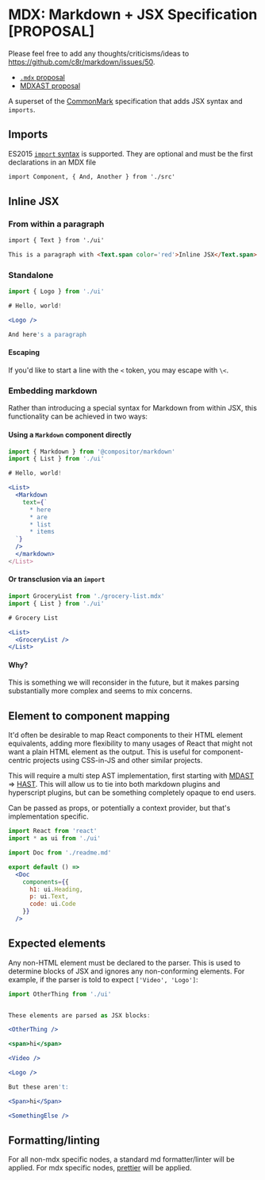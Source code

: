 # MDX: Markdown + JSX Specification [PROPOSAL]

Please feel free to add any thoughts/criticisms/ideas to https://github.com/c8r/markdown/issues/50.

- [`.mdx` proposal](https://spectrum.chat/?t=1021be59-2738-4511-aceb-c66921050b9a)
- [MDXAST proposal](https://github.com/syntax-tree/ideas/issues/3)

A superset of the [CommonMark](http://commonmark.org) specification that adds JSX syntax and `imports`.

## Imports

ES2015 [`import` syntax](https://developer.mozilla.org/en-US/docs/Web/JavaScript/Reference/Statements/import) is supported. They are optional and must be the first declarations in an MDX file

```md
import Component, { And, Another } from './src'
```

## Inline JSX

### From within a paragraph

```md
import { Text } from './ui'

This is a paragraph with <Text.span color='red'>Inline JSX</Text.span>
```

### Standalone

```jsx
import { Logo } from './ui'

# Hello, world!

<Logo />

And here's a paragraph
```

#### Escaping

If you'd like to start a line with the `<` token, you may escape with `\<`.

### Embedding markdown

Rather than introducing a special syntax for Markdown from within JSX, this functionality can be achieved in two ways:

#### Using a `Markdown` component directly

```jsx
import { Markdown } from '@compositor/markdown'
import { List } from './ui'

# Hello, world!

<List>
  <Markdown
    text={`
      * here
      * are
      * list
      * items
  `}
  />
  </markdown>
</List>
```

#### Or transclusion via an `import`

```jsx
import GroceryList from './grocery-list.mdx'
import { List } from './ui'

# Grocery List

<List>
  <GroceryList />
</List>
```

#### Why?

This is something we will reconsider in the future, but it makes parsing substantially more complex and seems to mix concerns.

## Element to component mapping

It'd often be desirable to map React components to their HTML element equivalents, adding more flexibility to many usages of React that might not want a plain HTML element as the output.
This is useful for component-centric projects using CSS-in-JS and other similar projects.

This will require a multi step AST implementation, first starting with [MDAST](https://github.com/syntax-tree/mdast) => [HAST](https://github.com/syntax-tree/hast).
This will allow us to tie into both markdown plugins and hyperscript plugins, but can be something completely opaque to end users.

Can be passed as props, or potentially a context provider, but that's implementation specific.

```jsx
import React from 'react'
import * as ui from './ui'

import Doc from './readme.md'

export default () =>
  <Doc
    components={{
      h1: ui.Heading,
      p: ui.Text,
      code: ui.Code
    }}
  />
```

## Expected elements

Any non-HTML element must be declared to the parser. This is used to determine blocks of JSX and ignores any non-conforming elements. For example, if the parser is told to expect `['Video', 'Logo']`:

```jsx
import OtherThing from './ui'


These elements are parsed as JSX blocks:

<OtherThing />

<span>hi</span>

<Video />

<Logo />

But these aren't:

<Span>hi</Span>

<SomethingElse />
```

## Formatting/linting

For all non-mdx specific nodes, a standard md formatter/linter will be applied.
For mdx specific nodes, [prettier](https://github.com/prettier/prettier) will be applied.
